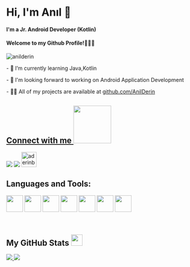 
<h1 align="left">Hi, I'm Anıl  👋 </h1>

<h4 align="left"> I'm a Jr. Android Developer (Kotlin) </h4>
<h4 align="left">Welcome to my Github Profile!‍🙋🏻‍♂️ </h4>
<p align="left"> <img src="https://komarev.com/ghpvc/?username=anilderin&label=Profile%20views&color=0e75b6&style=flat" alt="anilderin" /> </p>

<p align="left"> - 🌱 I’m currently learning Java,Kotlin
<p align="left"> - 👯 I'm looking forward to working on Android Application Development  
<p align="left">  </p> -  👨‍💻 All of my projects are available at <a href = "https://github.com/AnilDerin" https://github.com/AnilDerin>
github.com/AnilDerin

<p align="left">
 
 
<h2> Connect with me <img src='https://raw.githubusercontent.com/ShahriarShafin/ShahriarShafin/main/Assets/handshake.gif' width="100px"> </h2>
<a href = "https://github.com/AnilDerin"><img src="https://img.icons8.com/fluent/48/000000/linkedin.png"/></a>
<a href = "https://www.instagram.com/aderinbay/"><img src="https://img.icons8.com/fluent/48/000000/instagram-new.png"/></a>
<a href="https://twitter.com/aderinbay" target="blank"><img width="40px" src="https://image.flaticon.com/icons/png/512/124/124021.png" alt="aderinbay" /></a>

</p>





<h2 align='left''> Languages and Tools: </h2>
<p align='left'>

<img width ='44px' align='center' src ='https://raw.githubusercontent.com/rahulbanerjee26/githubAboutMeGenerator/main/icons/html.svg'>  
<img width ='44px' align='center' src ='https://raw.githubusercontent.com/rahulbanerjee26/githubAboutMeGenerator/main/icons/css.svg'>
<img width ='44px' align='center' src ='https://raw.githubusercontent.com/rahulbanerjee26/githubAboutMeGenerator/main/icons/javascript.svg'>


<img width ='44px' align='center' src ='https://raw.githubusercontent.com/rahulbanerjee26/githubAboutMeGenerator/main/icons/bootstrap.svg'>


<img width ='44px' align='center' src ='https://raw.githubusercontent.com/rahulbanerjee26/githubAboutMeGenerator/main/icons/firebase.svg'>  


<img width ='44px' align='center' src ='https://raw.githubusercontent.com/rahulbanerjee26/githubAboutMeGenerator/main/icons/git.svg'>
<img width ='44px' align='center' src ='https://raw.githubusercontent.com/rahulbanerjee26/githubAboutMeGenerator/main/icons/github.svg'>

<br>
</p>
<br>


 
<h2 align='left'> My GitHub Stats <img src='https://media1.giphy.com/media/du3J3cXyzhj75IOgvA/giphy.gif?cid=ecf05e47x2g034i9pzwtzzsd3xgg2w9nr94t4tflbbgo3008&rid=giphy.gif' width='30px'> </h2>
<a href="https://github.com/anuraghazra/github-readme-stats">
<img src="https://github-readme-stats.vercel.app/api?username=anilderin&count_private=true&show_icons=true&theme=default" />
</a>
<a href="https://github.com/anuraghazra/convoychat">
<img src="https://github-readme-stats.vercel.app/api/top-langs/?username=anilderin&theme=default" />
</a>
</div>


